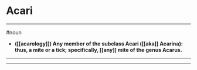 # Acari
---
#noun
- **([[acarology]]) Any member of the subclass Acari ([[aka]] Acarina): thus, a mite or a tick; specifically, [[any]] mite of the genus Acarus.**
---
---
